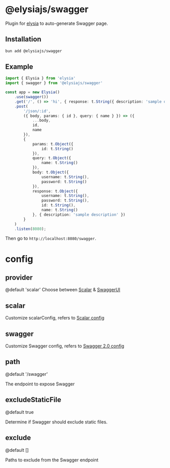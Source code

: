 # @elysiajs/swagger
Plugin for [elysia](https://github.com/elysiajs/elysia) to auto-generate Swagger page.

## Installation
```bash
bun add @elysiajs/swagger
```

## Example
```typescript
import { Elysia } from 'elysia'
import { swagger } from '@elysiajs/swagger'

const app = new Elysia()
    .use(swagger())
    .get('/', () => 'hi', { response: t.String({ description: 'sample description' }) })
    .post(
        '/json/:id',
        ({ body, params: { id }, query: { name } }) => ({
            ...body,
            id,
            name
        }),
        {
            params: t.Object({
                id: t.String()
            }),
            query: t.Object({
                name: t.String()
            }),
            body: t.Object({
                username: t.String(),
                password: t.String()
            }),
            response: t.Object({
                username: t.String(),
                password: t.String(),
                id: t.String(),
                name: t.String()
            }, { description: 'sample description' })
        }
    )
    .listen(8080);
```

Then go to `http://localhost:8080/swagger`.

# config

## provider
@default 'scalar'
Choose between [Scalar](https://swagger.io/specification/v2/) & [SwaggerUI](https://github.com/swagger-api/swagger-ui)

## scalar
Customize scalarConfig, refers to [Scalar config](https://github.com/scalar/scalar)

## swagger
Customize Swagger config, refers to [Swagger 2.0 config](https://swagger.io/specification/v2/)

## path
@default '/swagger'

The endpoint to expose Swagger

## excludeStaticFile
@default true

Determine if Swagger should exclude static files.

## exclude
@default []

Paths to exclude from the Swagger endpoint
